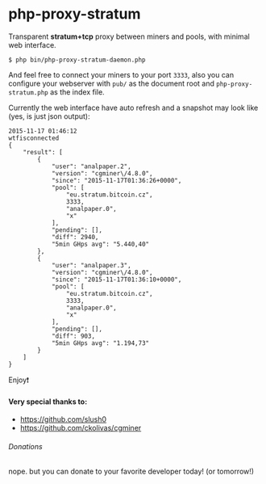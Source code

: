 # php-proxy-stratum
Transparent **stratum+tcp** proxy between miners and pools, with minimal web interface.
```
$ php bin/php-proxy-stratum-daemon.php
```
And feel free to connect your miners to your port ```3333```, also you can configure your webserver with ```pub/``` as the document root and ```php-proxy-stratum.php``` as the index file.

Currently the web interface have auto refresh and a snapshot may look like (yes, is just json output):
```
2015-11-17 01:46:12
wtfisconnected
{
    "result": [
        {
            "user": "analpaper.2",
            "version": "cgminer\/4.8.0",
            "since": "2015-11-17T01:36:26+0000",
            "pool": [
                "eu.stratum.bitcoin.cz",
                3333,
                "analpaper.0",
                "x"
            ],
            "pending": [],
            "diff": 2940,
            "5min GHps avg": "5.440,40"
        },
        {
            "user": "analpaper.3",
            "version": "cgminer\/4.8.0",
            "since": "2015-11-17T01:36:10+0000",
            "pool": [
                "eu.stratum.bitcoin.cz",
                3333,
                "analpaper.0",
                "x"
            ],
            "pending": [],
            "diff": 903,
            "5min GHps avg": "1.194,73"
        }
    ]
}
```

Enjoy:exclamation:

#### Very special thanks to:
- https://github.com/slush0
- https://github.com/ckolivas/cgminer


###### Donations
nope. but you can donate to your favorite developer today! (or tomorrow!)
